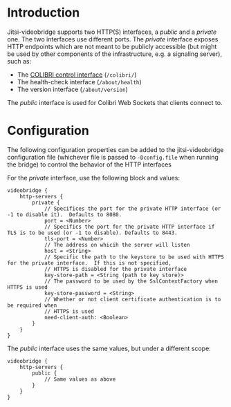 Introduction
==============
Jitsi-videobridge supports two HTTP(S) interfaces, a _public_ and a _private_ one.
The two interfaces use different ports. The _private_ interface exposes
HTTP endpoints which are not meant to be publicly accessible (but might be used
by other components of the infrastructure, e.g. a signaling server), such as:

* The [COLIBRI control interface](rest-colibri.md) (```/colibri/```)
* The health-check interface (```/about/health```)
* The version interface (```/about/version```)

The _public_ interface is used for Colibri Web Sockets that clients connect to.

Configuration
==============

The following configuration properties can be added to the jitsi-videobridge configuration file (whichever file is 
passed to `-Dconfig.file` when running the bridge) to control the behavior of the HTTP interfaces

For the _private_ interface, use the following block and values:

```hocon
videobridge {
    http-servers {
        private {
            // Specifices the port for the private HTTP interface (or -1 to disable it).  Defaults to 8080.
            port = <Number>
            // Specifics the port for the private HTTP interface if TLS is to be used (or -1 to disable). Defaults to 8443.
            tls-port = <Number>
            // The address on whicih the server will listen
            host = <String>
            // Specific the path to the keystore to be used with HTTPS for the private interface.  If this is not specified,
            // HTTPS is disabled for the private interface
            key-store-path = <String (path to key store)>
            // The password to be used by the SslContextFactory when HTTPS is used
            key-store-password = <String>
            // Whether or not client certificate authentication is to be required when
            // HTTPS is used
            need-client-auth: <Boolean>
        }
    }
}
```

The _public_ interface uses the same values, but under a different scope:

```hocon
videobridge {
    http-servers {
        public {
            // Same values as above
        }
    }
}
```
